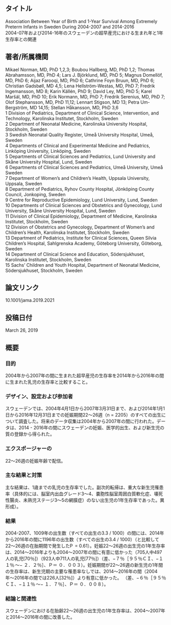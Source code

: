 ## タイトル
Association Between Year of Birth and 1-Year Survival Among Extremely Preterm Infants in Sweden During 2004-2007 and 2014-2016  
2004-07年および2014-16年のスウェーデンの超早産児における生まれ年と1年生存率との関連

## 著者/所属機関
Mikael Norman, MD, PhD 1,2,3; Boubou Hallberg, MD, PhD 1,2; Thomas Abrahamsson, MD, PhD 4; Lars J. Björklund, MD, PhD 5; Magnus Domellöf, MD, PhD 6; Aijaz Farooqi, MD, PhD 6; Cathrine Foyn Bruun, MD, PhD 6; Christian Gadsbøll, MD 4,5; Lena Hellström-Westas, MD, PhD 7; Fredrik Ingemansson, MD 8; Karin Källén, PhD 9; David Ley, MD, PhD 5; Karel Maršál, MD, PhD 10; Erik Normann, MD, PhD 7; Fredrik Serenius, MD, PhD 7; Olof Stephansson, MD, PhD 11,12; Lennart Stigson, MD 13; Petra Um-Bergström, MD 14,15; Stellan Håkansson, MD, PhD 3,6  
1 Division of Pediatrics, Department of Clinical Science, Intervention, and Technology, Karolinska Institutet, Stockholm, Sweden  
2 Department of Neonatal Medicine, Karolinska University Hospital, Stockholm, Sweden  
3 Swedish Neonatal Quality Register, Umeå University Hospital, Umeå, Sweden  
4 Departments of Clinical and Experimental Medicine and Pediatrics, Linköping University, Linköping, Sweden  
5 Departments of Clinical Sciences and Pediatrics, Lund University and Skåne University Hospital, Lund, Sweden  
6 Departments of Clinical Sciences and Pediatrics, Umeå University, Umeå Sweden  
7 Department of Women’s and Children’s Health, Uppsala University, Uppsala, Sweden  
8 Department of Pediatrics, Ryhov County Hospital, Jönköping County Council, Jonkoping, Sweden  
9 Centre for Reproductive Epidemiology, Lund University, Lund, Sweden  
10 Departments of Clinical Sciences and Obstetrics and Gynecology, Lund University, Skåne University Hospital, Lund, Sweden  
11 Division of Clinical Epidemiology, Department of Medicine, Karolinska Institutet, Stockholm, Sweden  
12 Division of Obstetrics and Gynecology, Department of Women’s and Children’s Health, Karolinska Institutet, Stockholm, Sweden  
13 Department of Pediatrics, Institute for Clinical Sciences, Queen Silvia Children’s Hospital, Sahlgrenska Academy, Göteborg University, Göteborg, Sweden  
14 Department of Clinical Science and Education, Södersjukhuset, Karolinska Institutet, Stockholm, Sweden  
15 Sachs’ Children and Youth Hospital, Department of Neonatal Medicine, Södersjukhuset, Stockholm, Sweden

## 論文リンク
10.1001/jama.2019.2021

## 投稿日付
March 26, 2019

## 概要
### 目的
2004年から2007年の間に生まれた超早産児の生存率を2014年から2016年の間に生まれた乳児の生存率と比較すること。

### デザイン、設定および参加者
スウェーデンでは、2004年4月1日から2007年3月31日まで、および2014年1月1日から2016年12月31日までの妊娠期間22〜26週（n = 2205）のすべての出生について調査した。将来のデータ収集は2004年から2007年の間に行われた。データは、2014 - 2016年の間にスウェーデンの妊娠、医学的出生、および新生児の質の登録から得られた。

### エクスポージャーの
22〜26週の妊娠年齢で配信。

### 主な結果と対策
主な結果は、1歳までの乳児の生存率でした。副次的転帰は、重大な新生児罹患率（具体的には、脳室内出血グレード3〜4、嚢胞性脳室周囲白質軟化症、壊死性腸炎、未熟児ステージ3〜5の網膜症）のない出生児の1年生存率であった。異形成）。

### 結果
2004-2007、1009年の出生数（すべての出生の3.3 / 1000）の間には、2014年から2016年の間に1196年の出生数（すべての出生の3.4 / 1000）（と比較して22〜26週の在胎期間で発生したP  = 0.61）。妊娠22〜26週の出生児の1年生存率は、2014〜2016年よりも2004〜2007年の間に有意に低かった（705人中497人の乳児[70％]）（923人中711人の乳児[77％]）（差、−７％［９５％ＣＩ、−１１％ 〜− ２．２％］、Ｐ＝ ０．００３）。妊娠期間が22〜26週の新生児の1年間の生存率は、新生児期の主要な罹患率なしでは、2014〜2016年の間（2004年〜2016年の間では226人[32％]）より有意に低かった。 （差、−６％［９５％ＣＩ、−１１％ 〜− １．７％］、Ｐ＝ ０．００８）。

### 結論と関連性
スウェーデンにおける在胎齢22〜26週の出生児の1年生存率は、2004〜2007年と2014〜2016年の間に改善した。
